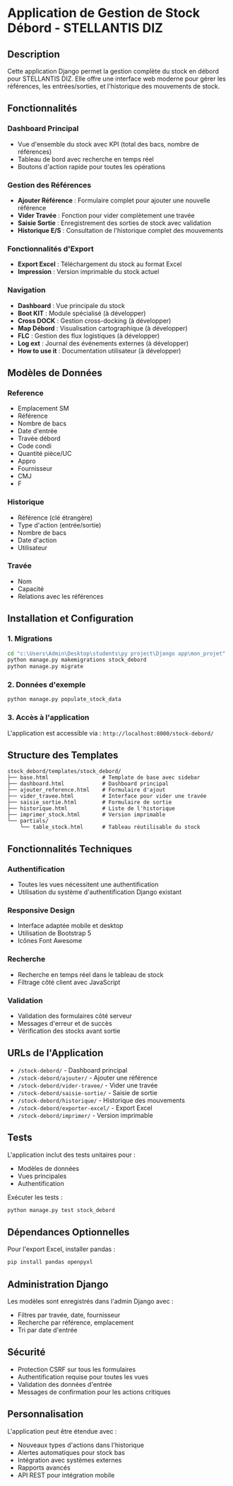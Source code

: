 # Application de Gestion de Stock Débord - STELLANTIS DIZ

## Description

Cette application Django permet la gestion complète du stock en débord pour STELLANTIS DIZ. Elle offre une interface web moderne pour gérer les références, les entrées/sorties, et l'historique des mouvements de stock.

## Fonctionnalités

### Dashboard Principal
- Vue d'ensemble du stock avec KPI (total des bacs, nombre de références)
- Tableau de bord avec recherche en temps réel
- Boutons d'action rapide pour toutes les opérations

### Gestion des Références
- **Ajouter Référence** : Formulaire complet pour ajouter une nouvelle référence
- **Vider Travée** : Fonction pour vider complètement une travée
- **Saisie Sortie** : Enregistrement des sorties de stock avec validation
- **Historique E/S** : Consultation de l'historique complet des mouvements

### Fonctionnalités d'Export
- **Export Excel** : Téléchargement du stock au format Excel
- **Impression** : Version imprimable du stock actuel

### Navigation
- **Dashboard** : Vue principale du stock
- **Boot KIT** : Module spécialisé (à développer)
- **Cross DOCK** : Gestion cross-docking (à développer)
- **Map Débord** : Visualisation cartographique (à développer)
- **FLC** : Gestion des flux logistiques (à développer)
- **Log ext** : Journal des événements externes (à développer)
- **How to use it** : Documentation utilisateur (à développer)

## Modèles de Données

### Reference
- Emplacement SM
- Référence
- Nombre de bacs
- Date d'entrée
- Travée débord
- Code condi
- Quantité pièce/UC
- Appro
- Fournisseur
- CMJ
- F

### Historique
- Référence (clé étrangère)
- Type d'action (entrée/sortie)
- Nombre de bacs
- Date d'action
- Utilisateur

### Travée
- Nom
- Capacité
- Relations avec les références

## Installation et Configuration

### 1. Migrations
```bash
cd "c:\Users\Admin\Desktop\students\py project\Django app\mon_projet"
python manage.py makemigrations stock_debord
python manage.py migrate
```

### 2. Données d'exemple
```bash
python manage.py populate_stock_data
```

### 3. Accès à l'application
L'application est accessible via : `http://localhost:8000/stock-debord/`

## Structure des Templates

```
stock_debord/templates/stock_debord/
├── base.html                 # Template de base avec sidebar
├── dashboard.html            # Dashboard principal
├── ajouter_reference.html    # Formulaire d'ajout
├── vider_travee.html         # Interface pour vider une travée
├── saisie_sortie.html        # Formulaire de sortie
├── historique.html           # Liste de l'historique
├── imprimer_stock.html       # Version imprimable
└── partials/
    └── table_stock.html      # Tableau réutilisable du stock
```

## Fonctionnalités Techniques

### Authentification
- Toutes les vues nécessitent une authentification
- Utilisation du système d'authentification Django existant

### Responsive Design
- Interface adaptée mobile et desktop
- Utilisation de Bootstrap 5
- Icônes Font Awesome

### Recherche
- Recherche en temps réel dans le tableau de stock
- Filtrage côté client avec JavaScript

### Validation
- Validation des formulaires côté serveur
- Messages d'erreur et de succès
- Vérification des stocks avant sortie

## URLs de l'Application

- `/stock-debord/` - Dashboard principal
- `/stock-debord/ajouter/` - Ajouter une référence
- `/stock-debord/vider-travee/` - Vider une travée
- `/stock-debord/saisie-sortie/` - Saisie de sortie
- `/stock-debord/historique/` - Historique des mouvements
- `/stock-debord/exporter-excel/` - Export Excel
- `/stock-debord/imprimer/` - Version imprimable

## Tests

L'application inclut des tests unitaires pour :
- Modèles de données
- Vues principales
- Authentification

Exécuter les tests :
```bash
python manage.py test stock_debord
```

## Dépendances Optionnelles

Pour l'export Excel, installer pandas :
```bash
pip install pandas openpyxl
```

## Administration Django

Les modèles sont enregistrés dans l'admin Django avec :
- Filtres par travée, date, fournisseur
- Recherche par référence, emplacement
- Tri par date d'entrée

## Sécurité

- Protection CSRF sur tous les formulaires
- Authentification requise pour toutes les vues
- Validation des données d'entrée
- Messages de confirmation pour les actions critiques

## Personnalisation

L'application peut être étendue avec :
- Nouveaux types d'actions dans l'historique
- Alertes automatiques pour stock bas
- Intégration avec systèmes externes
- Rapports avancés
- API REST pour intégration mobile